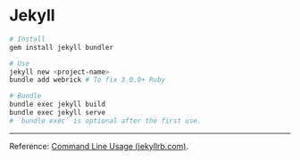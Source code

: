 # Jekyll

```bash
# Install
gem install jekyll bundler
```

```bash
# Use
jekyll new <project-name>
bundle add webrick # To fix 3.0.0+ Ruby
```

```bash
# Bundle
bundle exec jekyll build
bundle exec jekyll serve
# `bundle exec` is optional after the first use.
```

----

Reference: [Command Line Usage (jekyllrb.com)](https://jekyllrb.com/docs/usage/).
